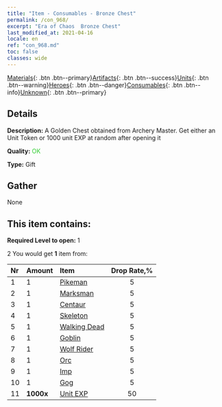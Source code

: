 ```yaml
---
title: "Item - Consumables - Bronze Chest"
permalink: /con_968/
excerpt: "Era of Chaos  Bronze Chest"
last_modified_at: 2021-04-16
locale: en
ref: "con_968.md"
toc: false
classes: wide
---
```

 [Materials](/Items/){: .btn .btn--primary}[Artifacts](/Items/Artifacts/){: .btn .btn--success}[Units](/Items/Units/){: .btn .btn--warning}[Heroes](/Items/Heroes/){: .btn .btn--danger}[Consumables](/Items/Consumables/){: .btn .btn--info}[Unknown](/Items/Unknown/){: .btn .btn--primary}

## Details
 **Description:** A Golden Chest obtained from Archery Master. Get either an Unit Token or 1000 unit EXP at random after opening it

 **Quality:** <span style="color: #32CD32">OK</span>

 **Type:** Gift

## Gather

  None

## This item contains:

 **Required Level to open:** 1

 2 You would get **1** item  from:

  | Nr | Amount |     Item    | Drop Rate,% |
  |:---|:-------|:------------|:---------:|
  | 1 | 1 | [Pikeman](/Items/unt_190/) | 5 | 
  | 2 | 1 | [Marksman](/Items/unt_191/) | 5 | 
  | 3 | 1 | [Centaur](/Items/unt_199/) | 5 | 
  | 4 | 1 | [Skeleton](/Items/unt_208/) | 5 | 
  | 5 | 1 | [Walking Dead](/Items/unt_209/) | 5 | 
  | 6 | 1 | [Goblin](/Items/unt_217/) | 5 | 
  | 7 | 1 | [Wolf Rider](/Items/unt_218/) | 5 | 
  | 8 | 1 | [Orc](/Items/unt_219/) | 5 | 
  | 9 | 1 | [Imp](/Items/unt_226/) | 5 | 
  | 10 | 1 | [Gog](/Items/unt_227/) | 5 | 
  | 11 |  **1000x** | [Unit EXP](/Items/con_902/) | 50 | 
